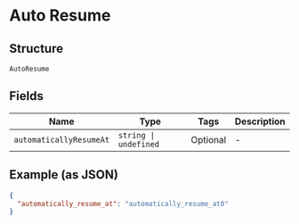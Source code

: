 
# Auto Resume

## Structure

`AutoResume`

## Fields

| Name | Type | Tags | Description |
|  --- | --- | --- | --- |
| `automaticallyResumeAt` | `string \| undefined` | Optional | - |

## Example (as JSON)

```json
{
  "automatically_resume_at": "automatically_resume_at0"
}
```


